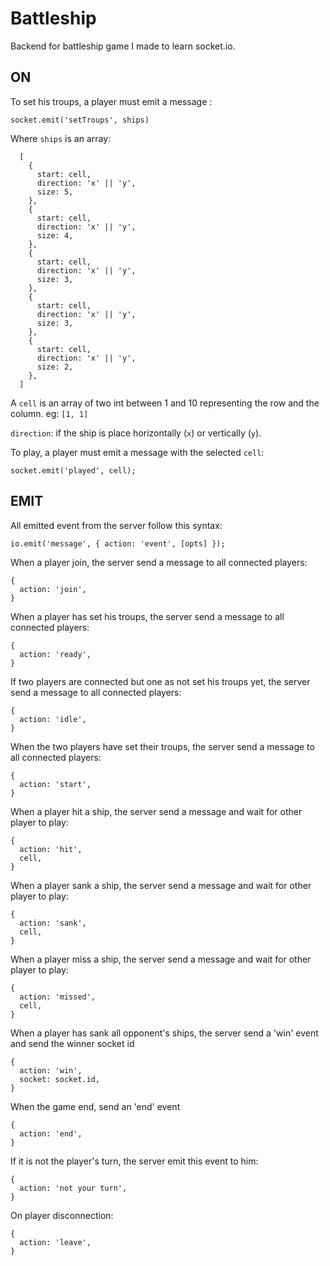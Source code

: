 # Battleship

Backend for battleship game I made to learn socket.io.

## ON

To set his troups, a player must emit a message :

`socket.emit('setTroups', ships)`

Where `ships` is an array:
```
  [
    {
      start: cell,
      direction: 'x' || 'y',
      size: 5,
    },
    {
      start: cell,
      direction: 'x' || 'y',
      size: 4,
    },
    {
      start: cell,
      direction: 'x' || 'y',
      size: 3,
    },
    {
      start: cell,
      direction: 'x' || 'y',
      size: 3,
    },
    {
      start: cell,
      direction: 'x' || 'y',
      size: 2,
    },
  ]
```

A `cell` is an array of two int between 1 and 10 representing the row and the column. eg: `[1, 1]`

`direction`: if the ship is place horizontally (`x`) or vertically (`y`).

To play, a player must emit a message with the selected `cell`:

`socket.emit('played', cell);`

## EMIT
All emitted event from the server follow this syntax:

```
io.emit('message', { action: 'event', [opts] });
```


When a player join, the server send a message to all connected players:

```
{
  action: 'join',
}
```

When a player has set his troups, the server send a message to all connected players:

```
{
  action: 'ready',
}
```


If two players are connected but one as not set his troups yet, the server send a message to all connected players:

```
{
  action: 'idle',
}
```

When the two players have set their troups, the server send a message to all connected players:

```
{
  action: 'start',
}
```

When a player hit a ship, the server send a message and wait for other player to play:

```
{
  action: 'hit',
  cell,
}
```

When a player sank a ship, the server send a message and wait for other player to play:

```
{
  action: 'sank',
  cell,
}
```

When a player miss a ship, the server send a message and wait for other player to play:

```
{
  action: 'missed',
  cell,
}
```

When a player has sank all opponent's ships, the server send a 'win' event and send the winner socket id

```
{
  action: 'win',
  socket: socket.id,
}
```

When the game end, send an 'end' event

```
{
  action: 'end',
}
```

If it is not the player's turn, the server emit this event to him:

```
{
  action: 'not your turn',
}
```

On player disconnection:

```
{
  action: 'leave',
}
```